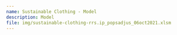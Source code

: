 ```yaml
---
name: Sustainable Clothing - Model
description: Model
file: img/sustainable-clothing-rrs.ip_popsadjus_06oct2021.xlsm
---
```

